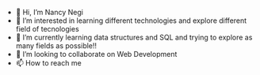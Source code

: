 - 👋 Hi, I’m Nancy Negi
- 👀 I’m interested in learning different technologies and explore different field of tecnologies 
- 🌱 I’m currently learning data structures and SQL and trying to explore as many fields as possible!!
- 💞️ I’m looking to collaborate on Web Development
- 📫 How to reach me 

<!---
NancyNegi23/NancyNegi23 is a ✨ special ✨ repository because its `README.md` (this file) appears on your GitHub profile.
You can click the Preview link to take a look at your changes.
--->
